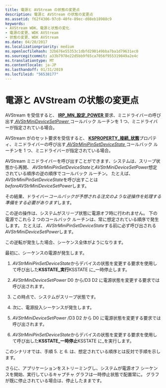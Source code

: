 ```yaml
---
title: 電源と AVStream の状態の変更点
description: 電源と AVStream の状態の変更点
ms.assetid: f62f4306-97c0-40fe-89ec-d08eb18988c9
keywords:
- AVStream WDK、電源と状態の変化
- 電源の変更、WDK AVStream
- 状態の変更、WDK AVStream
ms.date: 04/20/2017
ms.localizationpriority: medium
ms.openlocfilehash: 32b676e55353c1dbfd290149bba7ba1d79631ec0
ms.sourcegitcommit: a33b7978e22d5bb9f65ca7056f955319049a2e4c
ms.translationtype: MT
ms.contentlocale: ja-JP
ms.lasthandoff: 01/31/2019
ms.locfileid: "56538177"
---
```

# <a name="power-and-state-changes-in-avstream"></a>電源と AVStream の状態の変更点


AVStream を受信すると、 [ **IRP\_MN\_設定\_POWER** ](https://msdn.microsoft.com/library/windows/hardware/ff551744)要求、ミニドライバーの呼び出す[ *AVStrMiniDeviceSetPower* ](https://msdn.microsoft.com/library/windows/hardware/ff554309)コールバック ルーチンを 1 つ、ミニドライバーが指定されている場合。

AVStream がのセット要求を受信すると、 [ **KSPROPERTY\_接続\_状態**](https://msdn.microsoft.com/library/windows/hardware/ff565110)プロパティ、ミニドライバーの呼び出す[ *AVStrMiniPinSetDeviceState* ](https://msdn.microsoft.com/library/windows/hardware/ff556359)コールバック ルーチンを 1 つ、ミニドライバーが指定されている場合。

AVStream ミニドライバーを呼び出すことができます、システムは、スリープ状態から再開、 *AVStrMiniPinSetDeviceState*と*AVStrMiniDeviceSetPower*想定されている順序の逆の順序でコールバック ルーチン。 たとえば、 *AVStrMiniPinSetDeviceState*を呼び出すことは*beforeAVStrMiniDeviceSetPower*します。

その結果、ドライバー*コールバックが予想される注文のような逆操作を処理する準備をする必要があります*します。

この逆の操作は、システムがスリープ状態に電源オフ時に行われません。 下の電源でこれら 2 つのコールバック ルーチンは、常に想定されている順序で発生します。 たとえば、 *AVStrMiniPinSetDeviceState*する前に必ず呼び出される*AVStrMiniDeviceSetPower*します。

この逆転が発生した場合、シーケンス全体がようになります。

最初に、シーケンスの電源が発生します。

1.  *AVStrMiniPinSetDeviceState*からデバイスの状態を変更する要求を使用して呼び出した**KSSTATE\_実行**KSSTATE に\_一時停止します。

2.  *AVStrMiniDeviceSetPower* D0 から/D3 D2 に電源状態を変更する要求では呼び出されます。

3.  この時点で、システムがスリープ状態です。

4.  次に、電源投入シーケンスが発生します。

5.  *AVStrMiniDeviceSetPower*  /D3 D2 から D0 に電源状態を変更する要求では呼び出されます。

6.  *AVStrMiniPinSetDeviceState*からデバイスの状態を変更する要求を使用して呼び出した**KSSTATE\_一時停止**KSSTATE に\_を実行します。

このシナリオでは、手順 5. と 6. は、想定されている順序とは反対で手順を示します。

さらに、アプリケーションをストリーミングし、システムが電源オフ シーケンスを開始、実行しているキャプチャ グラフは一時停止状態で配置常に。 グラフが既に停止されている場合は、停止したままです。

 

 




